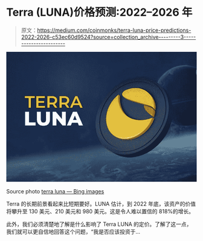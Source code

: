 # Terra (LUNA)价格预测:2022–2026 年

> 原文：<https://medium.com/coinmonks/terra-luna-price-predictions-2022-2026-c53ec60d9524?source=collection_archive---------3----------------------->

![](img/94fd794809b78a6be716d3700251bd3f.png)

Source photo [terra luna — Bing images](https://www.bing.com/images/search?view=detailV2&ccid=FLTImg2E&id=AEAA9E8C52FD221DFE117F53A4A896A4BA7CB68C&thid=OIP.FLTImg2EHB_ITNjL56jbJwHaFE&mediaurl=https%3a%2f%2fblog.bitnovo.com%2fwp-content%2fuploads%2f2021%2f06%2fQue-es-terra-luna2-1.jpg&cdnurl=https%3a%2f%2fth.bing.com%2fth%2fid%2fR.14b4c89a0d841c1fc84cd8cbe7a8db27%3frik%3djLZ8uqSWqKRTfw%26pid%3dImgRaw%26r%3d0&exph=526&expw=768&q=terra+luna&simid=608055412515344446&FORM=IRPRST&ck=D7F2EBB55F78F18DA5AA73AD67902540&selectedIndex=8&ajaxhist=0&ajaxserp=0)

Terra 的长期前景看起来比短期要好。LUNA 估计，到 2022 年底，该资产的价值将攀升至 130 美元、210 美元和 980 美元。这是令人难以置信的 818%的增长。

此外，我们必须清楚地了解是什么影响了 Terra LUNA 的定价。了解了这一点，我们就可以更自信地回答这个问题，“我是否应该投资于…